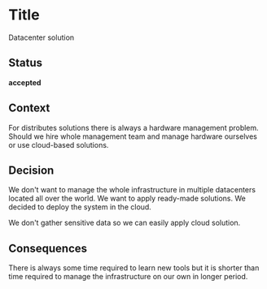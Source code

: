 # Title

Datacenter solution

## Status

**accepted**

## Context

For distributes solutions there is always a hardware management problem. Should we hire whole management team and manage hardware ourselves or use cloud-based solutions.

## Decision

We don't want to manage the whole infrastructure in multiple datacenters located all over the world. We want to apply ready-made solutions. We decided to deploy the system in the cloud.

We don't gather sensitive data so we can easily apply cloud solution.

## Consequences

There is always some time required to learn new tools but it is shorter than time required to manage the infrastructure on our own in longer period.
